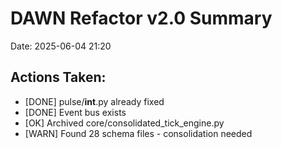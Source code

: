 # DAWN Refactor v2.0 Summary
Date: 2025-06-04 21:20

## Actions Taken:
- [DONE] pulse/__int__.py already fixed
- [DONE] Event bus exists
- [OK] Archived core/consolidated_tick_engine.py
- [WARN] Found 28 schema files - consolidation needed
